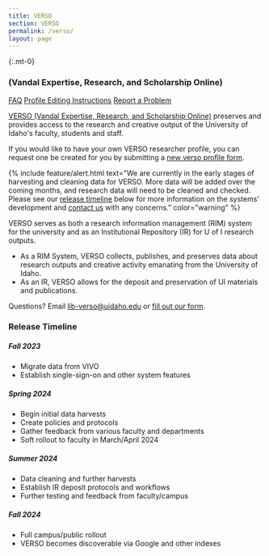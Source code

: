 ```yaml
---
title: VERSO 
section: VERSO
permalink: /verso/
layout: page
---
```


{:.mt-0}
### (Vandal Expertise, Research, and Scholarship Online)

<p class="text-center">
    <a href="{{ '/verso/faq.html' | relative_url }}" class="btn btn-outline-pride-gold m-2" ><span class="fas fa-question"></span> FAQ</a>
    <a href="{{ '/verso/profile.html' | relative_url }}" class="btn btn-outline-pride-gold m-2" ><span class="fas fa-tools"></span> Profile Editing Instructions</a>
    <a href="https://forms.office.com/r/Kef7ziHzHy" class="btn btn-outline-pride-gold m-2" target="_blank" rel="noopener"><span class="fas fa-exclamation"></span> Report a Problem</a>
</p>

[VERSO (Vandal Expertise, Research, and Scholarship Online)](https://verso.uidaho.edu/) preserves and provides access to the research and creative output of the University of Idaho's faculty, students and staff.

If you would like to have your own VERSO researcher profile, you can request one be created for you by submitting a [new verso profile form](https://uidaho.co1.qualtrics.com/jfe/form/SV_0rlPakZsYWSG4zc).

{% include feature/alert.html text="We are currently in the early stages of harvesting and cleaning data for VERSO. More data will be added over the coming months, and research data will need to be cleaned and checked. Please see our [release timeline](#release-timeline) below for more information on the systems' development and [contact us](https://forms.office.com/r/Kef7ziHzHy) with any concerns." color="warning" %}

VERSO serves as both a research information management (RIM) system for the university and as an Institutional Repository (IR) for U of I research outputs. 

- As a RIM System, VERSO collects, publishes, and preserves  data about research outputs and creative activity emanating from the University of Idaho. 
- As an IR, VERSO allows for the deposit and preservation of UI materials and publications. 

Questions? Email [lib-verso@uidaho.edu](mailto:lib-verso@uidaho.edu) or [fill out our form](https://forms.office.com/r/Kef7ziHzHy). 



### Release Timeline

##### Fall 2023 

- Migrate data from VIVO
- Establish single-sign-on and other system features 

##### Spring 2024 

- Begin initial data harvests
- Create policies and protocols
- Gather feedback from various faculty and departments
- Soft rollout to faculty in March/April 2024

##### Summer 2024

- Data cleaning and further harvests
- Establish IR deposit protocols and workflows
- Further testing and feedback from faculty/campus

##### Fall 2024 

- Full campus/public rollout
- VERSO becomes discoverable via Google and other indexes

